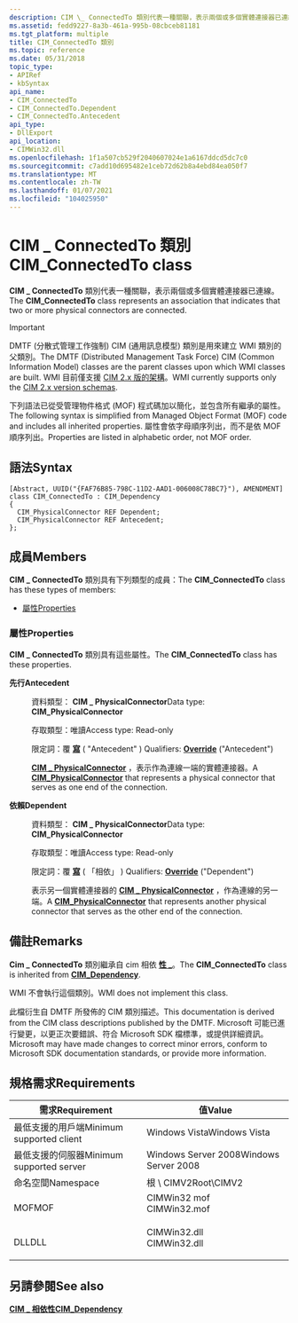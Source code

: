 ```yaml
---
description: CIM \_ ConnectedTo 類別代表一種關聯，表示兩個或多個實體連接器已連線。
ms.assetid: fedd9227-8a3b-461a-995b-08cbceb81181
ms.tgt_platform: multiple
title: CIM_ConnectedTo 類別
ms.topic: reference
ms.date: 05/31/2018
topic_type:
- APIRef
- kbSyntax
api_name:
- CIM_ConnectedTo
- CIM_ConnectedTo.Dependent
- CIM_ConnectedTo.Antecedent
api_type:
- DllExport
api_location:
- CIMWin32.dll
ms.openlocfilehash: 1f1a507cb529f2040607024e1a6167ddcd5dc7c0
ms.sourcegitcommit: c7add10d695482e1ceb72d62b8a4ebd84ea050f7
ms.translationtype: MT
ms.contentlocale: zh-TW
ms.lasthandoff: 01/07/2021
ms.locfileid: "104025950"
---
```

# <a name="cim_connectedto-class"></a><span data-ttu-id="2ecdd-103">CIM \_ ConnectedTo 類別</span><span class="sxs-lookup"><span data-stu-id="2ecdd-103">CIM\_ConnectedTo class</span></span>

<span data-ttu-id="2ecdd-104">**CIM \_ ConnectedTo** 類別代表一種關聯，表示兩個或多個實體連接器已連線。</span><span class="sxs-lookup"><span data-stu-id="2ecdd-104">The **CIM\_ConnectedTo** class represents an association that indicates that two or more physical connectors are connected.</span></span>

> [!IMPORTANT]
> <span data-ttu-id="2ecdd-105">DMTF (分散式管理工作強制) CIM (通用訊息模型) 類別是用來建立 WMI 類別的父類別。</span><span class="sxs-lookup"><span data-stu-id="2ecdd-105">The DMTF (Distributed Management Task Force) CIM (Common Information Model) classes are the parent classes upon which WMI classes are built.</span></span> <span data-ttu-id="2ecdd-106">WMI 目前僅支援 [CIM 2.x 版的架構](https://dmtf.org/standards/cim/schemas)。</span><span class="sxs-lookup"><span data-stu-id="2ecdd-106">WMI currently supports only the [CIM 2.x version schemas](https://dmtf.org/standards/cim/schemas).</span></span>

 

<span data-ttu-id="2ecdd-107">下列語法已從受管理物件格式 (MOF) 程式碼加以簡化，並包含所有繼承的屬性。</span><span class="sxs-lookup"><span data-stu-id="2ecdd-107">The following syntax is simplified from Managed Object Format (MOF) code and includes all inherited properties.</span></span> <span data-ttu-id="2ecdd-108">屬性會依字母順序列出，而不是依 MOF 順序列出。</span><span class="sxs-lookup"><span data-stu-id="2ecdd-108">Properties are listed in alphabetic order, not MOF order.</span></span>

## <a name="syntax"></a><span data-ttu-id="2ecdd-109">語法</span><span class="sxs-lookup"><span data-stu-id="2ecdd-109">Syntax</span></span>

``` syntax
[Abstract, UUID("{FAF76B85-798C-11D2-AAD1-006008C78BC7}"), AMENDMENT]
class CIM_ConnectedTo : CIM_Dependency
{
  CIM_PhysicalConnector REF Dependent;
  CIM_PhysicalConnector REF Antecedent;
};
```

## <a name="members"></a><span data-ttu-id="2ecdd-110">成員</span><span class="sxs-lookup"><span data-stu-id="2ecdd-110">Members</span></span>

<span data-ttu-id="2ecdd-111">**CIM \_ ConnectedTo** 類別具有下列類型的成員：</span><span class="sxs-lookup"><span data-stu-id="2ecdd-111">The **CIM\_ConnectedTo** class has these types of members:</span></span>

-   [<span data-ttu-id="2ecdd-112">屬性</span><span class="sxs-lookup"><span data-stu-id="2ecdd-112">Properties</span></span>](#properties)

### <a name="properties"></a><span data-ttu-id="2ecdd-113">屬性</span><span class="sxs-lookup"><span data-stu-id="2ecdd-113">Properties</span></span>

<span data-ttu-id="2ecdd-114">**CIM \_ ConnectedTo** 類別具有這些屬性。</span><span class="sxs-lookup"><span data-stu-id="2ecdd-114">The **CIM\_ConnectedTo** class has these properties.</span></span>

<dl> <dt>

<span data-ttu-id="2ecdd-115">**先行**</span><span class="sxs-lookup"><span data-stu-id="2ecdd-115">**Antecedent**</span></span>
</dt> <dd> <dl> <dt>

<span data-ttu-id="2ecdd-116">資料類型： **CIM \_ PhysicalConnector**</span><span class="sxs-lookup"><span data-stu-id="2ecdd-116">Data type: **CIM\_PhysicalConnector**</span></span>
</dt> <dt>

<span data-ttu-id="2ecdd-117">存取類型：唯讀</span><span class="sxs-lookup"><span data-stu-id="2ecdd-117">Access type: Read-only</span></span>
</dt> <dt>

<span data-ttu-id="2ecdd-118">限定詞：覆 [**寫**](/windows/desktop/WmiSdk/standard-qualifiers) ( "Antecedent" ) </span><span class="sxs-lookup"><span data-stu-id="2ecdd-118">Qualifiers: [**Override**](/windows/desktop/WmiSdk/standard-qualifiers) ("Antecedent")</span></span>
</dt> </dl>

<span data-ttu-id="2ecdd-119">[**CIM \_ PhysicalConnector**](cim-physicalconnector.md) ，表示作為連線一端的實體連接器。</span><span class="sxs-lookup"><span data-stu-id="2ecdd-119">A [**CIM\_PhysicalConnector**](cim-physicalconnector.md) that represents a physical connector that serves as one end of the connection.</span></span>

</dd> <dt>

<span data-ttu-id="2ecdd-120">**依賴**</span><span class="sxs-lookup"><span data-stu-id="2ecdd-120">**Dependent**</span></span>
</dt> <dd> <dl> <dt>

<span data-ttu-id="2ecdd-121">資料類型： **CIM \_ PhysicalConnector**</span><span class="sxs-lookup"><span data-stu-id="2ecdd-121">Data type: **CIM\_PhysicalConnector**</span></span>
</dt> <dt>

<span data-ttu-id="2ecdd-122">存取類型：唯讀</span><span class="sxs-lookup"><span data-stu-id="2ecdd-122">Access type: Read-only</span></span>
</dt> <dt>

<span data-ttu-id="2ecdd-123">限定詞：覆 [**寫**](/windows/desktop/WmiSdk/standard-qualifiers) ( 「相依」 ) </span><span class="sxs-lookup"><span data-stu-id="2ecdd-123">Qualifiers: [**Override**](/windows/desktop/WmiSdk/standard-qualifiers) ("Dependent")</span></span>
</dt> </dl>

<span data-ttu-id="2ecdd-124">表示另一個實體連接器的 [**CIM \_ PhysicalConnector**](cim-physicalconnector.md) ，作為連線的另一端。</span><span class="sxs-lookup"><span data-stu-id="2ecdd-124">A [**CIM\_PhysicalConnector**](cim-physicalconnector.md) that represents another physical connector that serves as the other end of the connection.</span></span>

</dd> </dl>

## <a name="remarks"></a><span data-ttu-id="2ecdd-125">備註</span><span class="sxs-lookup"><span data-stu-id="2ecdd-125">Remarks</span></span>

<span data-ttu-id="2ecdd-126">**Cim \_ ConnectedTo** 類別繼承自 cim 相依 [**性 \_**](cim-dependency.md)。</span><span class="sxs-lookup"><span data-stu-id="2ecdd-126">The **CIM\_ConnectedTo** class is inherited from [**CIM\_Dependency**](cim-dependency.md).</span></span>

<span data-ttu-id="2ecdd-127">WMI 不會執行這個類別。</span><span class="sxs-lookup"><span data-stu-id="2ecdd-127">WMI does not implement this class.</span></span>

<span data-ttu-id="2ecdd-128">此檔衍生自 DMTF 所發佈的 CIM 類別描述。</span><span class="sxs-lookup"><span data-stu-id="2ecdd-128">This documentation is derived from the CIM class descriptions published by the DMTF.</span></span> <span data-ttu-id="2ecdd-129">Microsoft 可能已進行變更，以更正次要錯誤、符合 Microsoft SDK 檔標準，或提供詳細資訊。</span><span class="sxs-lookup"><span data-stu-id="2ecdd-129">Microsoft may have made changes to correct minor errors, conform to Microsoft SDK documentation standards, or provide more information.</span></span>

## <a name="requirements"></a><span data-ttu-id="2ecdd-130">規格需求</span><span class="sxs-lookup"><span data-stu-id="2ecdd-130">Requirements</span></span>



| <span data-ttu-id="2ecdd-131">需求</span><span class="sxs-lookup"><span data-stu-id="2ecdd-131">Requirement</span></span> | <span data-ttu-id="2ecdd-132">值</span><span class="sxs-lookup"><span data-stu-id="2ecdd-132">Value</span></span> |
|-------------------------------------|-----------------------------------------------------------------------------------------|
| <span data-ttu-id="2ecdd-133">最低支援的用戶端</span><span class="sxs-lookup"><span data-stu-id="2ecdd-133">Minimum supported client</span></span><br/> | <span data-ttu-id="2ecdd-134">Windows Vista</span><span class="sxs-lookup"><span data-stu-id="2ecdd-134">Windows Vista</span></span><br/>                                                                |
| <span data-ttu-id="2ecdd-135">最低支援的伺服器</span><span class="sxs-lookup"><span data-stu-id="2ecdd-135">Minimum supported server</span></span><br/> | <span data-ttu-id="2ecdd-136">Windows Server 2008</span><span class="sxs-lookup"><span data-stu-id="2ecdd-136">Windows Server 2008</span></span><br/>                                                          |
| <span data-ttu-id="2ecdd-137">命名空間</span><span class="sxs-lookup"><span data-stu-id="2ecdd-137">Namespace</span></span><br/>                | <span data-ttu-id="2ecdd-138">根 \\ CIMV2</span><span class="sxs-lookup"><span data-stu-id="2ecdd-138">Root\\CIMV2</span></span><br/>                                                                  |
| <span data-ttu-id="2ecdd-139">MOF</span><span class="sxs-lookup"><span data-stu-id="2ecdd-139">MOF</span></span><br/>                      | <dl> <span data-ttu-id="2ecdd-140"><dt>CIMWin32 mof</dt></span><span class="sxs-lookup"><span data-stu-id="2ecdd-140"><dt>CIMWin32.mof</dt></span></span> </dl> |
| <span data-ttu-id="2ecdd-141">DLL</span><span class="sxs-lookup"><span data-stu-id="2ecdd-141">DLL</span></span><br/>                      | <dl> <span data-ttu-id="2ecdd-142"><dt>CIMWin32.dll</dt></span><span class="sxs-lookup"><span data-stu-id="2ecdd-142"><dt>CIMWin32.dll</dt></span></span> </dl> |



## <a name="see-also"></a><span data-ttu-id="2ecdd-143">另請參閱</span><span class="sxs-lookup"><span data-stu-id="2ecdd-143">See also</span></span>

<dl> <dt>

[<span data-ttu-id="2ecdd-144">**CIM \_ 相依性**</span><span class="sxs-lookup"><span data-stu-id="2ecdd-144">**CIM\_Dependency**</span></span>](cim-dependency.md)
</dt> </dl>

 

